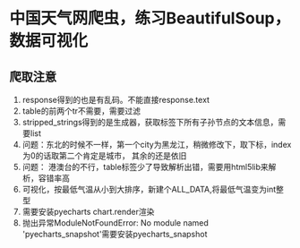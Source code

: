 # 中国天气网爬虫，练习BeautifulSoup，数据可视化

## 爬取注意
1. response得到的也是有乱码。不能直接response.text
2. table的前两个tr不需要，需要过滤
3. stripped_strings得到的是生成器，获取标签下所有子孙节点的文本信息，需要list
4. 问题：东北的时候不一样，第一个city为黑龙江，稍微修改下，取下标，index为0的话取第二个肯定是城市，
其余的还是依旧
5. 问题： 港澳台的不行，table标签少了</table>导致解析出错，需要用html5lib来解析，容错率高
6. 可视化，按最低气温从小到大排序，新建个ALL_DATA,将最低气温变为int整型
7. 需要安装pyecharts chart.render渲染
8. 抛出异常ModuleNotFoundError: No module named 'pyecharts_snapshot'需要安装pyecharts_snapshot